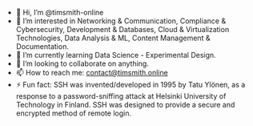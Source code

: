 - 👋 Hi, I’m @timsmith-online
- 👀 I’m interested in Networking & Communication, Compliance & Cybersecurity, Development & Databases, Cloud & Virtualization Technologies, Data Analysis & ML, Content Management & Documentation.
- 🌱 I’m currently learning Data Science - Experimental Design.
- 💞️ I’m looking to collaborate on anything.
- 📫 How to reach me: contact@timsmith.online
- ⚡ Fun fact: SSH was invented/developed in 1995 by Tatu Ylönen, as a response to a password-sniffing attack at Helsinki University of Technology in Finland. SSH was designed to provide a secure and encrypted method of remote login.
